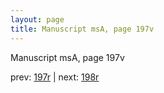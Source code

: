 ```yaml
---
layout: page
title: Manuscript msA, page 197v
---
```


Manuscript msA, page 197v

prev:  [197r](../197r) | next:  [198r](../198r)